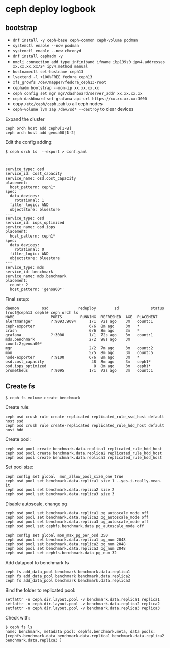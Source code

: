 <!--
SPDX-FileCopyrightText: 2025 2025 Isac Pasianotto <isac.pasianotto@phd.units.it>
SPDX-FileCopyrightText: 2025 2025 Niccolo Tosato <niccolo.tosato@phd.units.it>
SPDX-FileCopyrightText: 2025 2025 Ruggero Lot <ruggero.lot@areasciencepark.it>

SPDX-License-Identifier: CC-BY-4.0
-->

# ceph deploy logbook

## bootstrap

- `dnf install -y ceph-base ceph-common ceph-volume podman`
- `systemctl enable --now podman`
- `systemctl enable --now chronyd`
- `dnf install cephadm -y`
- `nmcli connection add type infiniband ifname ibp139s0 ipv4.addresses xx.xx.xx.xx/24 ipv4.method manual`
- `hostnamectl set-hostname ceph13`
- `lvextend -l +100%FREE fedora_ceph13`
- `xfs_growfs /dev/mapper/fedora_ceph13-root`
- `cephadm bootstrap --mon-ip xx.xx.xx.xx`
- `ceph config set mgr mgr/dashboard/server_addr xx.xx.xx.xx`
- `ceph dashboard set-grafana-api-url https://xx.xx.xx.xx:3000`
-  copy `/etc/ceph/ceph.pub` to all ceph nodes
-  `ceph-volume lvm zap /dev/sd* --destroy` to clear devices

Expand the cluster
```
ceph orch host add ceph0[1-8]
ceph orch host add genoa00[1-2]
```

Edit the config adding:
```
$ ceph orch ls  --export > conf.yaml


---
service_type: osd
service_id: cost_capacity
service_name: osd.cost_capacity
placement:
  host_pattern: ceph1*
spec:
  data_devices:
    rotational: 1
  filter_logic: AND
  objectstore: bluestore
---
service_type: osd
service_id: iops_optimized
service_name: osd.iops
placement:
  host_pattern: ceph1*
spec:
  data_devices:
    rotational: 0
  filter_logic: AND
  objectstore: bluestore
---
service_type: mds
service_id: benchmark
service_name: mds.benchmark
placement:
  count: 2
  host_pattern: 'genoa00*'
```
Final setup:
```
daemon          osd             redeploy        sd              status
[root@ceph13 ceph]# ceph orch ls
NAME                PORTS        RUNNING  REFRESHED  AGE  PLACEMENT
alertmanager        ?:9093,9094      1/1  72s ago    3m   count:1
ceph-exporter                        6/6  8m ago     3m   *
crash                                6/6  8m ago     3m   *
grafana             ?:3000           1/1  72s ago    3m   count:1
mds.benchmark                        2/2  98s ago    3m   count:2;genoa00*
mgr                                  2/2  7m ago     3m   count:2
mon                                  5/5  8m ago     3m   count:5
node-exporter       ?:9100           6/6  8m ago     3m   *
osd.cost_capacity                     48  8m ago     3m   ceph1*
osd.iops_optimized                     8  8m ago     3m   ceph1*
prometheus          ?:9095           1/1  72s ago    3m   count:1
```

## Create fs
```
$ ceph fs volume create benchmark
```

Create rule:

```
ceph osd crush rule create-replicated replicated_rule_ssd_host default host ssd
ceph osd crush rule create-replicated replicated_rule_hdd_host default host hdd
```

Create pool:

```
ceph osd pool create benchmark.data.replica1 replicated_rule_hdd_host
ceph osd pool create benchmark.data.replica2 replicated_rule_hdd_host
ceph osd pool create benchmark.data.replica3 replicated_rule_hdd_host
```

Set pool size:
```
ceph config set global  mon_allow_pool_size_one true
ceph osd pool set benchmark.data.replica1 size 1 --yes-i-really-mean-it
ceph osd pool set benchmark.data.replica2 size 2
ceph osd pool set benchmark.data.replica3 size 3
```
Disable autoscale, change pg
```
ceph osd pool set benchmark.data.replica1 pg_autoscale_mode off
ceph osd pool set benchmark.data.replica2 pg_autoscale_mode off
ceph osd pool set benchmark.data.replica3 pg_autoscale_mode off
ceph osd pool set cephfs.benchmark.data pg_autoscale_mode off
```

```
ceph config set global mon_max_pg_per_osd 350
ceph osd pool set benchmark.data.replica1 pg_num 2048
ceph osd pool set benchmark.data.replica2 pg_num 2048
ceph osd pool set benchmark.data.replica3 pg_num 2048
ceph osd pool set cephfs.benchmark.data pg_num 32
```

Add datapool to benchmark fs
```
ceph fs add_data_pool benchmark benchmark.data.replica1
ceph fs add_data_pool benchmark benchmark.data.replica2
ceph fs add_data_pool benchmark benchmark.data.replica3
```

Bind the folder to replicated pool:
```
setfattr -n ceph.dir.layout.pool -v benchmark.data.replica1 replica1
setfattr -n ceph.dir.layout.pool -v benchmark.data.replica2 replica2
setfattr -n ceph.dir.layout.pool -v benchmark.data.replica3 replica3
```

Check with:
```
$ ceph fs ls
name: benchmark, metadata pool: cephfs.benchmark.meta, data pools: [cephfs.benchmark.data benchmark.data.replica1 benchmark.data.replica2 benchmark.data.replica3 ]
```


